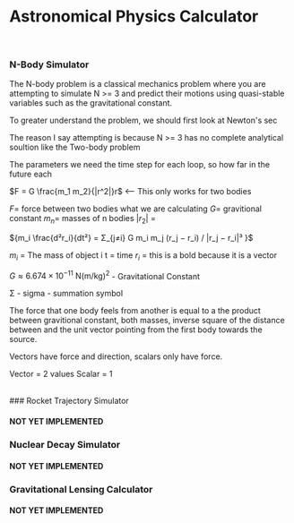 # Astronomical Physics Calculator

<br>

### N-Body Simulator
The N-body problem is a classical mechanics problem where you are attempting to simulate N >= 3 and predict their motions using quasi-stable variables such as the gravitational constant. 

To greater understand the problem, we should first look at Newton's sec

The reason I say attempting is because N >= 3 has no complete analytical soultion like the Two-body problem 


The parameters we need the time step for each loop, so how far in the future each 

$F = G \frac{m_1 m_2}{|r^2|}r$ <-- This only works for two bodies

$F=$ force between two bodies what we are calculating
$G=$ gravitional constant
${m_n}=$ masses of n bodies
$|{r_2}|$ = 

${m_i \frac{d²r_i}{dt²} = Σ_{j≠i} G m_i m_j (r_j − r_i) / |r_j − r_i|³ }$

$m_i$ = The mass of object i
t = time
$r_i$ = this is a bold because it is a vector

${G \approx 6.674 \times 10^{-11} \text{ N}(\text{m/kg})^2}$ - Gravitational Constant 

Σ - sigma - summation symbol

The force that one body feels from another is equal to a the product between gravitional constant, both masses, inverse square of the distance between and the unit vector pointing from the first body towards the source.

Vectors have force and direction, scalars only have force.

Vector = 2 values
Scalar = 1

<br>
### Rocket Trajectory Simulator

#### **NOT YET IMPLEMENTED**

### Nuclear Decay Simulator

#### **NOT YET IMPLEMENTED**

### Gravitational Lensing Calculator
#### **NOT YET IMPLEMENTED**
